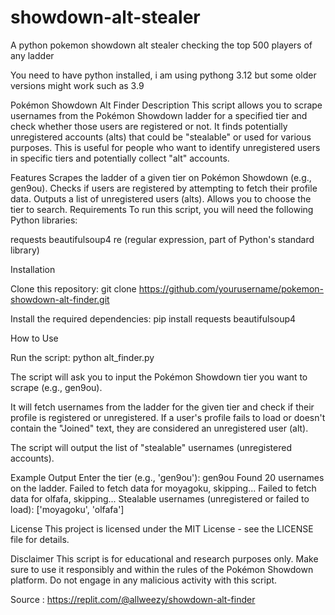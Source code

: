 # showdown-alt-stealer
A python pokemon showdown alt stealer checking the top 500 players of any ladder

You need to have python installed, i am using pythong 3.12 but some older versions might work such as 3.9

Pokémon Showdown Alt Finder
Description
This script allows you to scrape usernames from the Pokémon Showdown ladder for a specified tier and check whether those users are registered or not. It finds potentially unregistered accounts (alts) that could be "stealable" or used for various purposes. This is useful for people who want to identify unregistered users in specific tiers and potentially collect "alt" accounts.

Features
Scrapes the ladder of a given tier on Pokémon Showdown (e.g., gen9ou).
Checks if users are registered by attempting to fetch their profile data.
Outputs a list of unregistered users (alts).
Allows you to choose the tier to search.
Requirements
To run this script, you will need the following Python libraries:

requests
beautifulsoup4
re (regular expression, part of Python's standard library)

Installation

Clone this repository:
git clone https://github.com/yourusername/pokemon-showdown-alt-finder.git

Install the required dependencies:
pip install requests beautifulsoup4

How to Use

Run the script:
python alt_finder.py

The script will ask you to input the Pokémon Showdown tier you want to scrape (e.g., gen9ou).

It will fetch usernames from the ladder for the given tier and check if their profile is registered or unregistered. If a user's profile fails to load or doesn't contain the "Joined" text, they are considered an unregistered user (alt).

The script will output the list of "stealable" usernames (unregistered accounts).

Example Output
Enter the tier (e.g., 'gen9ou'): gen9ou
Found 20 usernames on the ladder.
Failed to fetch data for moyagoku, skipping...
Failed to fetch data for olfafa, skipping...
Stealable usernames (unregistered or failed to load): ['moyagoku', 'olfafa']

License
This project is licensed under the MIT License - see the LICENSE file for details.

Disclaimer
This script is for educational and research purposes only. Make sure to use it responsibly and within the rules of the Pokémon Showdown platform. Do not engage in any malicious activity with this script.

Source : https://replit.com/@allweezy/showdown-alt-finder 
